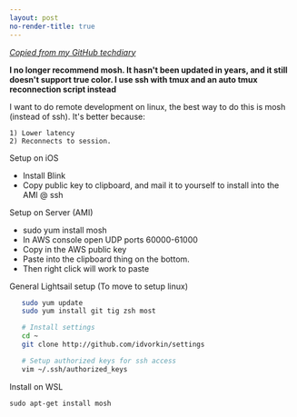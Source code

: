 ```yaml
---
layout: post
no-render-title: true
---
```


_[Copied from my GitHub techdiary](https://github.com/idvorkin/techdiary/blob/master/notes/mosh.md)_

**I no longer recommend mosh. It hasn't been updated in years, and it still doesn't support true color. I use ssh with tmux and an auto tmux reconnection script instead**

I want to do remote development on linux, the best way to do this is mosh (instead of ssh). It's better because:

    1) Lower latency
    2) Reconnects to session.

Setup on iOS

- Install Blink
- Copy public key to clipboard, and mail it to yourself to install into the AMI @ ssh

Setup on Server (AMI)

- sudo yum install mosh
- In AWS console open UDP ports 60000-61000
- Copy in the AWS public key
- Paste into the clipboard thing on the bottom.
- Then right click will work to paste

General Lightsail setup (To move to setup linux)

```bash
   sudo yum update
   sudo yum install git tig zsh most

   # Install settings
   cd ~
   git clone http://github.com/idvorkin/settings

   # Setup authorized keys for ssh access
   vim ~/.ssh/authorized_keys
```

Install on WSL

```sudo add-apt-repository ppa:keithw/mosh-dev
sudo apt-get install mosh
```
